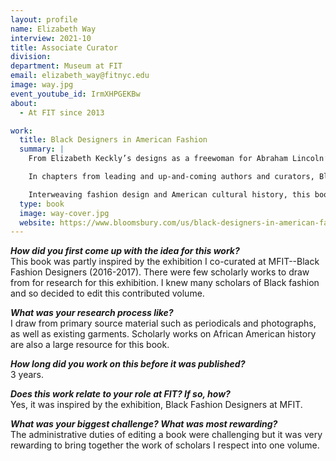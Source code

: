 ```yaml
---
layout: profile
name: Elizabeth Way
interview: 2021-10
title: Associate Curator
division:
department: Museum at FIT
email: elizabeth_way@fitnyc.edu
image: way.jpg
event_youtube_id: IrmXHPGEKBw
about:
  - At FIT since 2013

work:
  title: Black Designers in American Fashion
  summary: |
    From Elizabeth Keckly’s designs as a freewoman for Abraham Lincoln’s wife to flamboyant clothing showcased by Patrick Kelly in Paris, Black designers have made major contributions to American fashion. However, many of their achievements have gone unrecognized. This book, inspired by the award-winning exhibition at the Museum at FIT, uncovers hidden histories of Black designers at a time when conversations about representation and racialized experiences in the fashion industry have reached all-time highs.

    In chapters from leading and up-and-coming authors and curators, Black Designers in American Fashion uses previously unexplored sources to show how Black designers helped build America’s global fashion reputation. From enslaved 18th century dressmakers to 20th century “star” designers, via independent modistes and Seventh Avenue workers, the book traces the changing experiences of Black designers under conditions such as slavery, segregation and the Civil Rights Movement. Black Designers in American Fashion shows that within these contexts Black designers maintained multifaceted practices which continue to influence American and global style today.

    Interweaving fashion design and American cultural history, this book fills critical gaps in the history of fashion and offers insights and context to students of fashion, design, and American and African American history and culture.
  type: book
  image: way-cover.jpg
  website: https://www.bloomsbury.com/us/black-designers-in-american-fashion-9781350138476/
---
```

***How did you first come up with the idea for this work?***  
This book was partly inspired by the exhibition I co-curated at MFIT--Black Fashion Designers (2016-2017). There were few scholarly works to draw from for research for this exhibition. I knew many scholars of Black fashion and so decided to edit this contributed volume.

***What was your research process like?***  
I draw from primary source material such as periodicals and photographs, as well as existing garments. Scholarly works on African American history are also a large resource for this book.

***How long did you work on this before it was published?***  
3 years.

***Does this work relate to your role at FIT? If so, how?***  
Yes, it was inspired by the exhibition, Black Fashion Designers at MFIT.

***What was your biggest challenge? What was most rewarding?***  
The administrative duties of editing a book were challenging but it was very rewarding to bring together the work of scholars I respect into one volume. 
